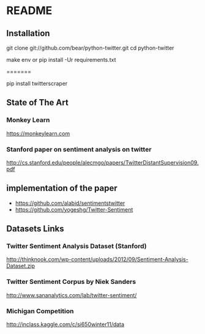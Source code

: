 # README

## Installation 
git clone git://github.com/bear/python-twitter.git
cd python-twitter

make env
or
pip install -Ur requirements.txt

=======

pip install twitterscraper

## State of The Art
### Monkey Learn 
https://monkeylearn.com

### Stanford paper on sentiment analysis on twitter
http://cs.stanford.edu/people/alecmgo/papers/TwitterDistantSupervision09.pdf
## implementation of the paper
* https://github.com/alabid/sentimentstwitter
* https://github.com/yogeshg/Twitter-Sentiment

## Datasets Links
### Twitter Sentiment Analysis Dataset (Stanford)
http://thinknook.com/wp-content/uploads/2012/09/Sentiment-Analysis-Dataset.zip
### Twitter Sentiment Corpus by Niek Sanders
http://www.sananalytics.com/lab/twitter-sentiment/
### Michigan Competition
http://inclass.kaggle.com/c/si650winter11/data

